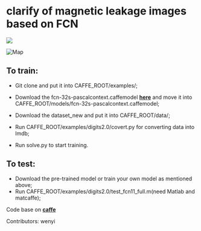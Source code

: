 


# clarify of magnetic leakage images based on FCN

![](http://i.imgur.com/PLQqyzn.jpg)

![Map](http://i.imgur.com/1wBU1E5.png)


## To train:
- Git clone and put it into CAFFE_ROOT/examples/;
- Download the fcn-32s-pascalcontext.caffemodel [**here**](http://pan.baidu.com/s/1o80M1R0 "fcn32s-pascalcontext.caffemodel") and move it into CAFFE_ROOT/models/fcn-32s-pascalcontext.caffemodel;

- Download the dataset_new and put it into CAFFE_ROOT/data/;
- Run CAFFE_ROOT/examples/digits2.0/covert.py for converting data into lmdb;
- Run solve.py to start training.


## To test:
- Download the pre-trained model or train your own model as mentioned above;
- Run CAFFE_ROOT/examples/digits2.0/test_fcn11_full.m(need Matlab and matcaffe);


Code base on **[caffe](http://caffe.berkeleyvision.org/ "Caffe")**

Contributors:
wenyi
